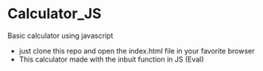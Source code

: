 # Calculator_JS
Basic calculator using javascript
* just clone this repo and open the index.html file in your favorite browser
* This calculator made with the inbuit function in JS (Eval)